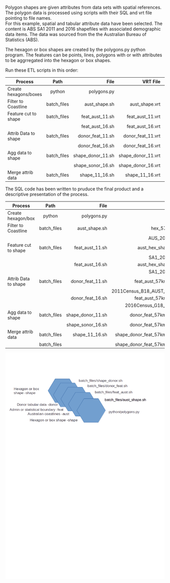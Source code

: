 Polygon shapes are given attributes from data sets with spatial references. The polygon data is processed using scripts with their SQL and vrt file pointing to file names.  
For this example, spatial and tabular attribute data have been selected. The content is ABS SA1 2011 and 2016 shapefiles with associated demographic data items. The data was sourced from the the Australian Bureau of Statistics (ABS).

The hexagon or box shapes are created by the polygons.py python program. The features can be points, lines, polygons with or with attributes to be aggrregated into the hexagon or box shapes.

Run these ETL scripts in this order:

| Process               | Path        | File              | VRT File           | SQL File           |
| --------------------- |:-----------:| -----------------:|-------------------:|-------------------:|
| Create hexagons/boxes | python      | polygons.py       |                    |
| Filter to Coastline   | batch_files | aust_shape.sh     | aust_shape.vrt     | aust_shape.sql     |
| Feature cut to shape  | batch_files | feat_aust_11.sh   | feat_aust_11.vrt   | feat_aust_11.sql   |
|                       |             | feat_aust_16.sh   | feat_aust_16.vrt   | feat_aust_16.sql   |
| Attrib Data to shape  | batch_files | donor_feat_11.sh  | donor_feat_11.vrt  | donor_feat_11.sql  |
|                       |             | donor_feat_16.sh  | donor_feat_16.vrt  | donor_feat_16.sql  |
| Agg data to shape     | batch_files | shape_donor_11.sh | shape_donor_11.vrt | shape_donor_11.sql |
|                       |             | shape_sonor_16.sh | shape_donor_16.vrt | shape_donor_16.sql |
| Merge attrib data     | batch_files | shape_11_16.sh    | shape_11_16.vrt    | shape_11_16.sql    |

The SQL code has been written to pruduce the final product and a descriptive presentation of the process.

| Process             | Path       | File             | Input                            | Output                          |
| ------------------- |:----------:| ----------------:|---------------------------------:|--------------------------------:|
| Create hexagon/box  | python     | polygons.py      |                                  | hex_57km_layer.shp              |
| Filter to Coastline | batch_files| aust_shape.sh    | hex_57km_layer.shp               | aust_shape.sql                  |
|                     |            |                  | AUS_2016_AUST.shp                | aust_hex_shape_57km.shp         |
| Feature cut to shape| batch_files| feat_aust_11.sh  | aust_hex_shape_57km.shp          | feat_aust_57km_sa1_11.shp       | 
|                     |            |                  | SA1_2011_AUST.shp                |                                 |
|                     |            | feat_aust_16.sh  | aust_hex_shape_57km.shp          | feat_aust_57km_sa1_11.shp       |
|                     |            |                  | SA1_2016_AUST.shp                |                                 |
| Attrib Data to shape| batch_files| donor_feat_11.sh | feat_aust_57km_sa1_11.shp        | donor_feat_57km_aust_11.shp     |
|                     |            |                  | 2011Census_B18_AUST_SA1_long.csv |                                 |
|                     |            | donor_feat_16.sh | feat_aust_57km_sa1_16.shp        | donor_feat_57km_aust_16.shp     |
|                     |            |                  | 2016Census_G18_AUS_SA1.shp       |                                 |
| Agg data to shape   | batch_files| shape_donor_11.sh| donor_feat_57km_aust_11.shp      |shape_donor_feat_57km_aust_11.shp|
|                     |            | shape_sonor_16.sh| donor_feat_57km_aust_16.shp      |shape_donor_feat_57km_aust_16.shp|
| Merge attrib data   | batch_files| shape_11_16.sh   |shape_donor_feat_57km_aust_11.shp | shape_75km_11_16.shp            |
|                     | batch_files|                  |shape_donor_feat_57km_aust_16.shp |                                 |

![alt text](https://raw.githubusercontent.com/gisisfun/map_polygons/master/batch_files/processes.png "Logo Title Text 1")

